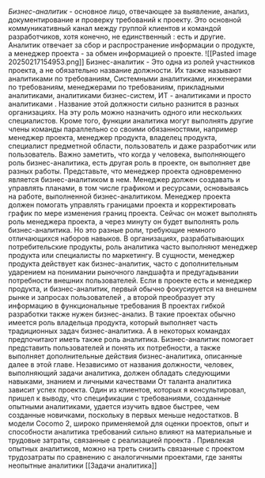 *Бизнес-аналитик* - основное лицо, отвечающее за выявление, анализ, документирование и проверку требований к проекту. Это основной коммуникативный канал между группой клиентов и командой разработчиков, хотя конечно, не единственный : есть и другие. Аналитик отвечает за сбор и распространение информации о продукте, а менеджер проекта - за обмен информацией о проекте.
![[Pasted image 20250217154953.png]]
Бизнес-аналитик - Это одна из ролей участников проекта, а не обязательно название должности. Их также называют аналитиками по требованиям, Системными аналитиками, инженерами по требованиям, менеджерами по требованиям,  прикладными аналитиками, аналитиками бизнес-систем, ИТ - аналитиками и просто аналитиками . Название этой должности сильно разнится в разных организациях. На эту роль можно назначить одного или нескольких специалистов. Кроме того, функции аналитика могут выполнять другие члены команды параллельно со своими обязанностями, например менеджер проекта, менеджер продукта, владелец продукта, специалист предметной области, пользователь и даже разработчик или пользователь.
	Важно заметить, что когда у человека, выполняющего роль бизнес-аналитика, есть 
другая роль в проекте, он выполняет две разных работы. Представьте, что менеджер проекта одновременно является бизнес-аналитиком в нем. Менеджер должен создавать и управлять планами, в том числе графиком и ресурсами, основываясь на работе, выполненной бизнес-аналитиком. Менеджер проекта должен помогать управлять границами проекта и корректировать график по мере изменения границ проекта. Сейчас он может выполнять роль менеджера проекта, а через минуту он будет  выполнять роль бизнес-аналитика. Но это разные роли, требующие немного отличающихся наборов навыков. 
	В организациях, разрабатывающих потребительские продукты, роль аналитика часто 
выполняют менеджер продукта или специалисты по маркетингу. В сущности, менеджер продукта действует как бизнес-аналитик, часто с дополнительным ударением на понимании рыночного ландшафта и предугадывании     потребности внешних пользователей. Если в проекте есть и менеджер продукта, и бизнес-аналитик, первый обычно фокусируется на внешнем рынке и запросах пользователей , а второй преобразует эту информацию в функциональные требования
	В проектах гибкой разработки также нужен бизнес-анализ. В такие проектах обычно 
имеется роль владельца продукта, который выполняет часть традиционных задач бизнес-аналитика. А в некоторых командах предпочитают иметь также роль аналитика. Бизнес-аналитик помогает представить пользователей и понять их потребности, а также выполняет дополнительные действия  бизнес-аналитика, описанные  далее в этой главе. Независимо от названия должности, человек, выполняющий задачи аналитика, должен обладать следующими навыками, знанием и личными качествами
	От таланта аналитика зависит успех проекта. Один из клиентов, которых я консультировал, пришел к выводу, что спецификации с требованиями,  созданные опытными аналитиками, удается изучить вдвое быстрее, чем созданные новичками, поскольку в первых меньше недостатков. В модели Cocomo 2, широко применяемой для оценки проектов, опыт и способности аналитика требований сильно влияют на материальные и трудовые затраты, связанные с реализацией проекта . Привлекая опытных аналитиков, можно на треть снизить связанные с проектом трудозатраты по сравнению с аналогичными проектами, где заняты неопытные аналитики
[[Задачи аналитика]]
